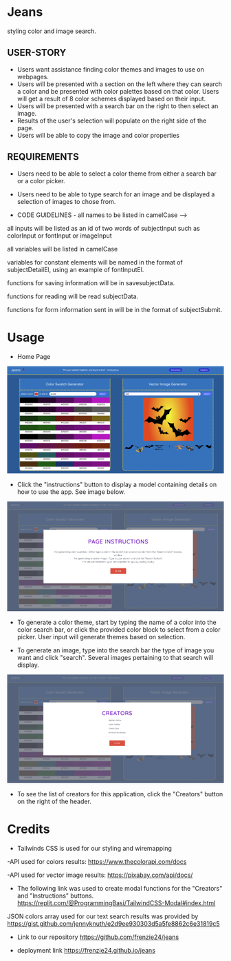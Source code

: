 # Jeans

styling color and image search.

## USER-STORY

- Users want assistance finding color themes and images to use on webpages.
- Users will be presented with a section on the left where they can search a color and be presented with color palettes based on that color. Users will get a result of 8 color schemes displayed based on their input.
- Users will be presented with a search bar on the right to then select an image.
- Results of the user's selection will populate on the right side of the page. 
- Users will be able to copy the image and color properties


## REQUIREMENTS

- Users need to be able to select a color theme from either a search bar or a color picker.
- Users need to be able to type search for an image and be displayed a selection of images to chose from.

- CODE GUIDELINES -
  all names to be listed in camelCase -->

all inputs will be listed as an id of two words of subjectInput such as colorInput or fontInput or imageInput

all variables will be listed in camelCase

variables for constant elements will be named in the format of subjectDetailEl, using an example of fontInputEl.


functions for saving information will be in savesubjectData.

functions for reading will be read subjectData.

functions for form information sent in will be in the format of subjectSubmit.

# Usage

- Home Page

![Homepage](./Screen%20Shot%202024-04-19%20at%203.09.39%20AM.png)

- Click the "instructions" button to display a model containing details on how to use the app. See image below.

![Instructions](./Screen%20Shot%202024-04-19%20at%203.10.04%20AM.png)

- To generate a color theme, start by typing the name of a color into the color search bar, or click the provided color block to select from a color picker. User input will generate themes based on selection.

- To generate an image, type into the search bar the type of image you want and click "search". Several images pertaining to that search will display.

![Searching](./Screen%20Shot%202024-04-19%20at%203.10.24%20AM.png)
- To see the list of creators for this application, click the "Creators" button on the right of the header.

# Credits

- Tailwinds CSS is used for our styling and wiremapping

-API used for colors results: https://www.thecolorapi.com/docs

-API used for vector image results: https://pixabay.com/api/docs/

- The following link was used to create modal functions for the "Creators" and "Instructions" buttons.
https://replit.com/@ProgrammingBasi/TailwindCSS-Modal#index.html

JSON colors array used for our text search results was provided by 
https://gist.github.com/jennyknuth/e2d9ee930303d5a5fe8862c6e31819c5

- Link to our repository
https://github.com/frenzie24/jeans

- deployment link
https://frenzie24.github.io/jeans
